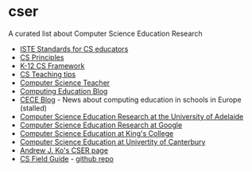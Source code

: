 # cser
A curated list about Computer Science Education Research

* [ISTE Standards for CS educators](http://www.iste.org/standards/standards/standards-for-computer-science-educators)
* [CS Principles](http://csprinciples.org/)
* [K-12 CS Framework](https://k12cs.org/)
* [CS Teaching tips](http://csteachingtips.org/)
* [Computer Science Teacher](http://blog.acthompson.net/)
* [Computing Education Blog](https://computinged.wordpress.com/)
* [CECE Blog](http://ceceblog.uni-muenster.de/) - News about computing education in schools in Europe (stalled)
* [Computer Science Education Research at the University of Adelaide](https://blogs.adelaide.edu.au/cser/)
* [Computer Science Education Research at Google](https://edu.google.com/resources/computerscience/research/)
* [Computer Science Education at King's College](http://blogs.kcl.ac.uk/cser/category/computer-science-education/)
* [Computer Science Education at Univertity of Canterbury](http://www.cosc.canterbury.ac.nz/research/RG/CSE/)
* [Andrew J. Ko's CSER page](https://faculty.washington.edu/ajko/cer)
* [CS Field Guide](http://www.csfieldguide.org.nz/) - [github repo](https://github.com/uccser/cs-field-guide)
